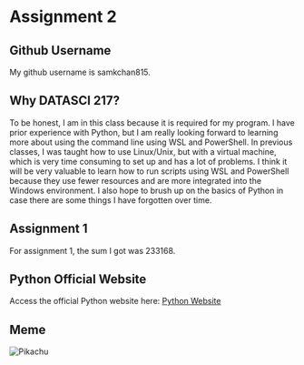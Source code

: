 # Assignment 2

## Github Username
My github username is samkchan815. 

## Why DATASCI 217?
To be honest, I am in this class because it is required for my program. I have prior experience with Python, but I am really looking forward to learning more about using the command line using WSL and PowerShell. In previous classes, I was taught how to use Linux/Unix, but with a virtual machine, which is very time consuming to set up and has a lot of problems. I think it will be very valuable to learn how to run scripts using WSL and PowerShell because they use fewer resources and are more integrated into the Windows environment. I also hope to brush up on the basics of Python in case there are some things I have forgotten over time.

## Assignment 1
For assignment 1, the sum I got was 233168. 

## Python Official Website
Access the official Python website here: [Python Website](https://www.python.org)

## Meme
![Pikachu](https://www.google.com/search?client=ms-android-samsung-rvo1&sa=N&sca_esv=cdf69acd155fddf3&sca_upv=1&udm=2&source=univ&cs=0&q=shocked+face+pikachu+meme&stick=H4sIAAAAAAAAAFvEKlmckZ-cnZqikJaYnKpQkJmdmJxRqpCbmpsKAG_I3ygcAAAA&ved=2ahUKEwi31bO708-IAxXHJEQIHeIvA7M4HhCs3AJ6BAhkEAA&biw=360&bih=703&dpr=3#vhid=vJgF-MNH0pOptM&vssid=mosaic)